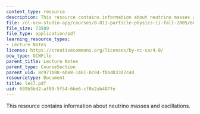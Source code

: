```yaml
---
content_type: resource
description: This resource contains information about neutrino masses and oscillations.
file: /ol-ocw-studio-app/courses/8-811-particle-physics-ii-fall-2005/689b5bd2af095f546be6cf8e2ab487fe_lec7.pdf
file_size: 73509
file_type: application/pdf
learning_resource_types:
- Lecture Notes
license: https://creativecommons.org/licenses/by-nc-sa/4.0/
ocw_type: OCWFile
parent_title: Lecture Notes
parent_type: CourseSection
parent_uid: 8c971b08-abe8-1461-0c04-fbbd833d7c4d
resourcetype: Document
title: lec7.pdf
uid: 689b5bd2-af09-5f54-6be6-cf8e2ab487fe
---
```

This resource contains information about neutrino masses and oscillations.